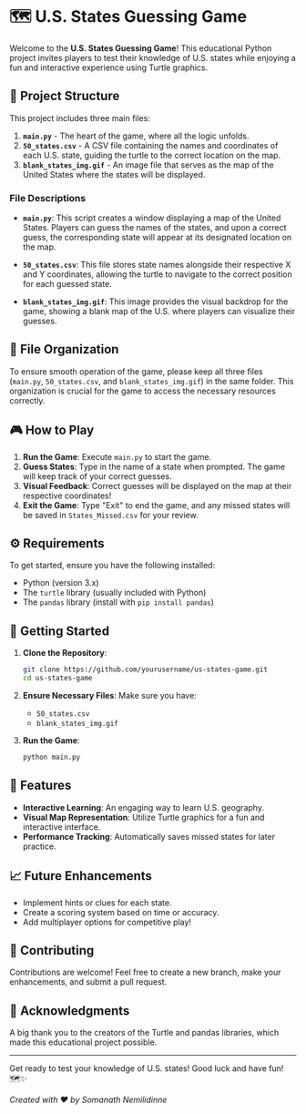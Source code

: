 # 🗺️ U.S. States Guessing Game 

Welcome to the **U.S. States Guessing Game**! This educational Python project invites players to test their knowledge of U.S. states while enjoying a fun and interactive experience using Turtle graphics.

## 📁 Project Structure

This project includes three main files:

1. **`main.py`** - The heart of the game, where all the logic unfolds.
2. **`50_states.csv`** - A CSV file containing the names and coordinates of each U.S. state, guiding the turtle to the correct location on the map.
3. **`blank_states_img.gif`** - An image file that serves as the map of the United States where the states will be displayed.

### File Descriptions

- **`main.py`**: This script creates a window displaying a map of the United States. Players can guess the names of the states, and upon a correct guess, the corresponding state will appear at its designated location on the map.

- **`50_states.csv`**: This file stores state names alongside their respective X and Y coordinates, allowing the turtle to navigate to the correct position for each guessed state.

- **`blank_states_img.gif`**: This image provides the visual backdrop for the game, showing a blank map of the U.S. where players can visualize their guesses.

## 📂 File Organization

To ensure smooth operation of the game, please keep all three files (`main.py`, `50_states.csv`, and `blank_states_img.gif`) in the same folder. This organization is crucial for the game to access the necessary resources correctly.

## 🎮 How to Play

1. **Run the Game**: Execute `main.py` to start the game.
2. **Guess States**: Type in the name of a state when prompted. The game will keep track of your correct guesses.
3. **Visual Feedback**: Correct guesses will be displayed on the map at their respective coordinates!
4. **Exit the Game**: Type "Exit" to end the game, and any missed states will be saved in `States_Missed.csv` for your review.

## ⚙️ Requirements

To get started, ensure you have the following installed:

- Python (version 3.x)
- The `turtle` library (usually included with Python)
- The `pandas` library (install with `pip install pandas`)

## 🚀 Getting Started

1. **Clone the Repository**:
   ```bash
   git clone https://github.com/yourusername/us-states-game.git
   cd us-states-game
   ```

2. **Ensure Necessary Files**: Make sure you have:
   - `50_states.csv`
   - `blank_states_img.gif`

3. **Run the Game**:
   ```bash
   python main.py
   ```

## 🌟 Features

- **Interactive Learning**: An engaging way to learn U.S. geography.
- **Visual Map Representation**: Utilize Turtle graphics for a fun and interactive interface.
- **Performance Tracking**: Automatically saves missed states for later practice.

## 📈 Future Enhancements

- Implement hints or clues for each state.
- Create a scoring system based on time or accuracy.
- Add multiplayer options for competitive play!

## 🤝 Contributing

Contributions are welcome! Feel free to create a new branch, make your enhancements, and submit a pull request.

## 🎉 Acknowledgments

A big thank you to the creators of the Turtle and pandas libraries, which made this educational project possible. 

---

Get ready to test your knowledge of U.S. states! Good luck and have fun! 🗺️✨

*Created with ❤️ by Somanath Nemilidinne*
